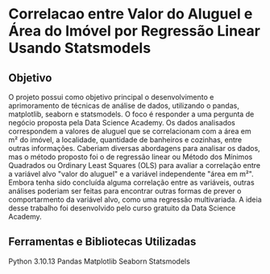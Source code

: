 # Correlacao entre Valor do Aluguel e Área do Imóvel por Regressão Linear Usando Statsmodels
## Objetivo
O projeto possui como objetivo principal o desenvolvimento e aprimoramento de técnicas de análise de dados, utilizando o pandas, matplotlib, seaborn e statsmodels. O foco é responder a uma pergunta de negócio proposta pela Data Science Academy. Os dados analisados correspondem a valores de aluguel que se correlacionam com a área em m² do imóvel, a localidade, quantidade de banheiros e cozinhas, entre outras informações. Caberiam diversas abordagens para analisar os dados, mas o método proposto foi o de regressão linear ou Método dos Mínimos Quadrados ou Ordinary Least Squares (OLS) para avaliar a correlação entre a variável alvo "valor do aluguel" e a variável independente "área em m²". Embora tenha sido concluída alguma correlação entre as variáveis, outras análises poderiam ser feitas para encontrar outras formas de prever o comportarmento da variável alvo, como uma regressão multivariada. A ideia desse trabalho foi desenvolvido pelo curso gratuito da Data Science Academy.
## Ferramentas e Bibliotecas Utilizadas
Python 3.10.13
Pandas
Matplotlib
Seaborn
Statsmodels
